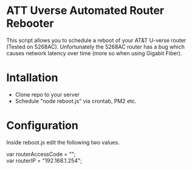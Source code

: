 # ATT Uverse Automated Router Rebooter

This script allows you to schedule a reboot of your AT&T U-verse router (Tested on 5268AC). Unfortunately the 5268AC router has a bug which causes network latency over time (more so when using Gigabit Fiber).   

# Intallation

- Clone repo to your server
- Schedule "node reboot.js" via crontab, PM2 etc.

# Configuration

Inside reboot.js edit the following two values.

var routerAccessCode = "";  
var routerIP = "192.168.1.254";  
